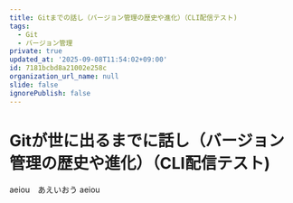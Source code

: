 ```yaml
---
title: Gitまでの話し（バージョン管理の歴史や進化）（CLI配信テスト)
tags:
  - Git
  - バージョン管理
private: true
updated_at: '2025-09-08T11:54:02+09:00'
id: 7181bcbd8a21002e258c
organization_url_name: null
slide: false
ignorePublish: false
---
```

# Gitが世に出るまでに話し（バージョン管理の歴史や進化）（CLI配信テスト)

aeiou　あえいおう aeiou
